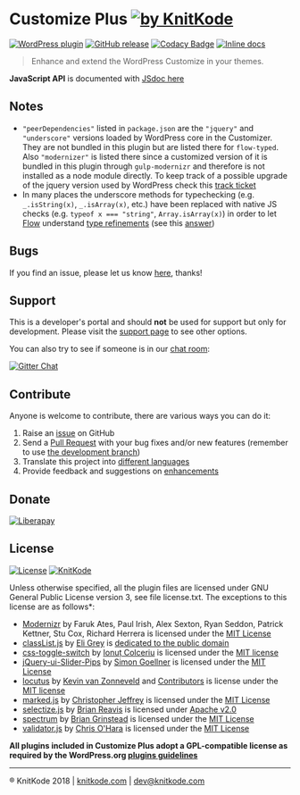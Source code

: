 # Customize Plus [![by KnitKode](https://img.shields.io/badge/by-KnitKode-lightgrey.svg?style=social)](https://knitkode.com/docs/customize-plus)

[![WordPress plugin](https://img.shields.io/wordpress/plugin/v/customize-plus.svg)](https://wordpress.org/plugins/customize-plus)
[![GitHub release](https://img.shields.io/github/release/knitkode/customize-plus.svg)](https://github.com/knitkode/customize-plus/releases/latest)
[![Codacy Badge](https://api.codacy.com/project/badge/Grade/facc393563dd4ef49ff3b2dea2bd2f7c)](https://www.codacy.com/app/knitkode/customize-plus?utm_source=github.com&amp;utm_medium=referral&amp;utm_content=knitkode/customize-plus&amp;utm_campaign=Badge_Grade)
[![Inline docs](http://inch-ci.org/github/knitkode/customize-plus.svg?branch=develop&style=shields)](http://inch-ci.org/github/knitkode/customize-plus)

> Enhance and extend the WordPress Customize in your themes.

**JavaScript API** is documented with [JSdoc here](https://knitkode.com/docs/customize-plus/js/)

## Notes

- `"peerDependencies"` listed in `package.json` are the `"jquery"` and `"underscore"` versions loaded by WordPress core in the Customizer. They are not bundled in this plugin but are listed there for `flow-typed`. Also `"modernizer"` is listed there since a customized version of it is bundled in this plugin through `gulp-modernizr` and therefore is not installed as a node module directly. To keep track of a possible upgrade of the jquery version used by WordPress check this [track ticket](https://core.trac.wordpress.org/ticket/37110)
- In many places the underscore methods for typechecking (e.g. `_.isString(x)`, `_.isArray(x)`, etc.) have been replaced with native JS checks (e.g. `typeof x === "string"`, `Array.isArray(x)`) in order to let [Flow](https://flow) understand [type refinements](https://flow.org/en/docs/lang/refinements/) (see this [answer](https://stackoverflow.com/a/39460191/9122820))

## Bugs

If you find an issue, please let us know [here](https://github.com/knitkode/customize-plus/issues?state=open), thanks!

## Support

This is a developer's portal and should **not** be used for support but only for development. Please visit the [support page](https://knitkode.com/support) to see other options.

You can also try to see if someone is in our [chat room](https://gitter.im/knitkode/customize-plus):

[![Gitter Chat](http://img.shields.io/badge/GITTER-JOIN%20CHAT-1DCE73.svg)](https://gitter.im/knitkode/customize-plus)

## Contribute

Anyone is welcome to contribute, there are various ways you can do it:

1. Raise an [issue](https://github.com/knitkode/customize-plus/issues) on GitHub
2. Send a [Pull Request](https://help.github.com/articles/creating-a-pull-request/) with your bug fixes and/or new features (remember to use [the development branch](https://github.com/knitkode/customize-plus/tree/develop))
3. Translate this project into [different languages](https://translate.wordpress.org/projects/wp-plugins/customize-plus)
4. Provide feedback and suggestions on [enhancements](https://github.com/knitkode/customize-plus/issues?direction=desc&labels=Enhancement&page=1&sort=created&state=open)

## Donate

[![Liberapay](https://img.shields.io/liberapay/KnitKode/receives.svg)](https://liberapay.com/KnitKode/donate)

## License

 [![License](https://img.shields.io/badge/license-GPLv3-blue.svg)](https://github.com/knitkode/customize-plus/blob/master/license.txt) [![KnitKode](https://img.shields.io/badge/%C2%A9KnitKode-2017-blue.svg)](https://knitkode.com)

Unless otherwise specified, all the plugin files are licensed under GNU General Public License version 3, see file license.txt. The exceptions to this license are as follows*:

- [Modernizr](https://github.com/Modernizr/Modernizr/) by Faruk Ates, Paul Irish, Alex Sexton, Ryan Seddon, Patrick Kettner, Stu Cox, Richard Herrera is licensed under the [MIT License](https://opensource.org/licenses/MIT)
- [classList.js](https://github.com/eligrey/classList.js/) by [Eli Grey](https://eligrey.com/) is [dedicated to the public domain](https://github.com/eligrey/classList.js/blob/master/LICENSE.md)
- [css-toggle-switch](https://github.com/ghinda/css-toggle-switch) by [Ionuț Colceriu](https://ghinda.net/) is licensed under the [MIT license](https://github.com/ghinda/css-toggle-switch/blob/master/LICENSE)
- [jQuery-ui-Slider-Pips](https://github.com/simeydotme/jQuery-ui-Slider-Pips) by [Simon Goellner](http://simey.me) is licensed under the [MIT License](http://opensource.org/licenses/MIT)
- [locutus](https://github.com/kvz/locutus) by [Kevin van Zonneveld](http://kvz.io) and [Contributors](http://locutus.io/authors) is license under the [MIT license](https://github.com/kvz/locutus/blob/master/LICENSE)
- [marked.js](https://github.com/chjj/marked) by [Christopher Jeffrey](https://github.com/chjj/) is licensed under the [MIT License](https://github.com/chjj/marked/blob/master/LICENSE)
- [selectize.js](https://github.com/selectize/selectize.js/) by [Brian Reavis](http://thirdroute.com/) is licensed under [Apache v2.0](https://github.com/selectize/selectize.js/blob/master/LICENSE)
- [spectrum](https://github.com/bgrins/spectrum/) by [Brian Grinstead](http://briangrinstead.com) is licensed under the [MIT License](https://github.com/bgrins/spectrum/blob/master/LICENSE)
- [validator.js](https://github.com/chriso/validator.js) by [Chris O'Hara](https://github.com/chriso) is licensed under the [MIT License](https://github.com/chriso/validator.js/blob/master/LICENSE)

**All plugins included in Customize Plus adopt a GPL-compatible license as required by the WordPress.org [plugins guidelines](https://developer.wordpress.org/plugins/wordpress-org/detailed-plugin-guidelines/#the-guidelines)**

---------------
:registered: KnitKode 2018 | [knitkode.com](https://knitkode.com) | dev@knitkode.com
